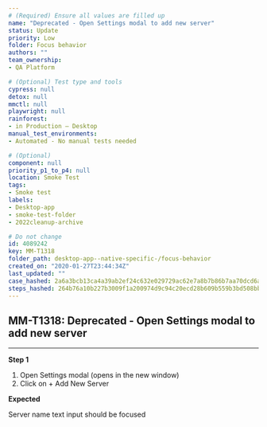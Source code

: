 ```yaml
---
# (Required) Ensure all values are filled up
name: "Deprecated - Open Settings modal to add new server"
status: Update
priority: Low
folder: Focus behavior
authors: ""
team_ownership: 
- QA Platform

# (Optional) Test type and tools
cypress: null
detox: null
mmctl: null
playwright: null
rainforest: 
- in Production — Desktop
manual_test_environments: 
- Automated - No manual tests needed

# (Optional)
component: null
priority_p1_to_p4: null
location: Smoke Test
tags: 
- Smoke test
labels: 
- Desktop-app
- smoke-test-folder
- 2022cleanup-archive

# Do not change
id: 4089242
key: MM-T1318
folder_path: desktop-app--native-specific-/focus-behavior
created_on: "2020-01-27T23:44:34Z"
last_updated: ""
case_hashed: 2a6a3bcb13ca4a39ab2ef24c632e029729ac62e7a8b7b86b7aa70dcd6ae2935ff7bf4e32082b0d138f6548795bb0819a
steps_hashed: 264b76a10b227b3009f1a200974d9c94c20ecd28b609b559b3bd508bbe0d455b3db58f2d48f33a8b546910ae0438a5d2
---
```


## MM-T1318: Deprecated - Open Settings modal to add new server

---

**Step 1**

1. Open Settings modal (opens in the new window)
2. Click on + Add New Server

**Expected**

Server name text input should be focused
